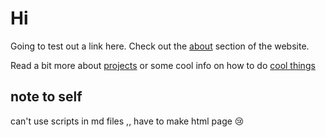 # Hi

Going to test out a link here. Check out the [about](about.md) section of the website.

Read a bit more about [projects](projects.md) or some cool info on how to do [cool things](cool%20things.md) 

## note to self
can't use scripts in md files ,, have to make html page 😢


